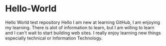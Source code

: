 # Hello-World
Hello World test repository
Hello I am new at learning GitHub, I am enjoying my learning. There is alot of information to learn, but I am willing to learn and I can't wait to start building web sites. I really enjoy learning new things especially technical or Information Technology.
